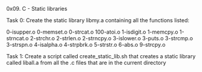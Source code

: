 0x09. C - Static libraries



Task 0: Create the static library libmy.a containing all the functions listed:



0-isupper.o 0-memset.o 0-strcat.o 100-atoi.o 1-isdigit.o 1-memcpy.o 1-strncat.o 2-strchr.o 2-strlen.o 2-strncpy.o 3-islower.o 3-puts.o 3-strcmp.o 3-strspn.o 4-isalpha.o 4-strpbrk.o 5-strstr.o 6-abs.o 9-strcpy.o



Task 1: Create a script called create_static_lib.sh that creates a static library called liball.a from all the .c files that are in the current directory